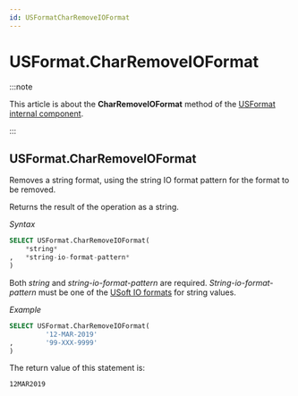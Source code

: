 ```yaml
---
id: USFormatCharRemoveIOFormat
---
```


# USFormat.CharRemoveIOFormat




:::note

This article is about the **CharRemoveIOFormat** method of the [USFormat internal component](/docs/Extensions/USFormat_internal_component).

:::

## **USFormat.CharRemoveIOFormat**

Removes a string format, using the string IO format pattern for the format to be removed.

Returns the result of the operation as a string.

*Syntax*

```sql
SELECT USFormat.CharRemoveIOFormat(
    *string*
,   *string-io-format-pattern*
)
```

Both *string* and *string-io-format-pattern* are required. *String-io-format-pattern* must be one of the [USoft IO formats](/docs/Modeller_and_Rules_Engine/Domains/IO_formats.md) for string values.

*Example*

```sql
SELECT USFormat.CharRemoveIOFormat(
         '12-MAR-2019'
,        '99-XXX-9999'
)
```

The return value of this statement is:

```
12MAR2019
```

 